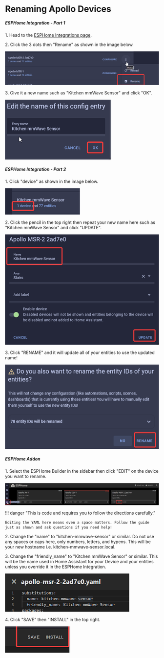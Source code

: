 # Renaming Apollo Devices

##### ESPHome Integration - Part 1

1\. Head to the <a href="http://homeassistant.local:8123/config/integrations/integration/esphome" title="Click me to go to the ESPHome integrations page" target="_blank" rel="noreferrer nofollow noopener">ESPHome Integrations page</a>.

2\. Click the 3 dots then "Rename" as shown in the image below.

![](assets/renaming-devices-pic-2.png)

3\. Give it a new name such as "Kitchen mmWave Sensor" and click "OK".

![](assets/renaming-devices-pic-3-1.png)

##### ESPHome Integration - Part 2

1\. Click "device" as shown in the image below.

![](assets/updating-firmware-pic-6.png)

2\. Click the pencil in the top right then repeat your new name here such as "Kitchen mmWave Sensor" and click "UPDATE".

![](assets/updating-firmware-pic-8.png)

3\. Click "RENAME" and it will update all of your entities to use the updated name!

![](assets/updating-firmware-pic-9.png)

##### ESPHome Addon

1\. Select the ESPHome Builder in the sidebar then click "EDIT" on the device you want to rename.

![](assets/renaming-devices-pic-5.png)

!!! danger "This is code and requires you to follow the directions carefully."

    Editing the YAML here means even a space matters. Follow the guide just as shown and ask questions if you need help!

2\. Change the "name" to "kitchen-mmwave-sensor" or similar. Do not use any spaces or caps here, only numbers, letters, and hypens. This will be your new hostname i.e. kitchen-mmwave-sensor.local.

3\. Change the "friendly\_name" to "Kitchen mmWave Sensor" or similar. This will be the name used in Home Assistant for your Device and your entities unless you override it in the ESPHome Integration.

![](assets/renaming-devices-pic-6.png)

4\. Click "SAVE" then "INSTALL" in the top right.

![](assets/renaming-devices-pic-7.png)